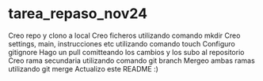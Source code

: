 # tarea_repaso_nov24
Creo repo y clono a local
Creo ficheros utilizando comando mkdir
Creo settings, main, instrucciones etc utilizando comando touch
Configuro gitignore
Hago un pull comitteando los cambios y los subo al repositorio
Creo rama secundaria utilizando comando git branch
Mergeo ambas ramas utilizando git merge
Actualizo este README :)
